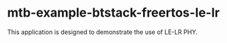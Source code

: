 # mtb-example-btstack-freertos-le-lr
This application is designed to demonstrate the use of LE-LR PHY. 
